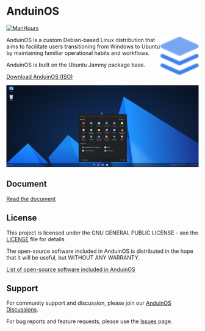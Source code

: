 # AnduinOS

[![ManHours](https://manhours.aiursoft.cn/r/gitlab.aiursoft.cn/anduin/anduinos.svg)](https://gitlab.aiursoft.cn/anduin/anduinos/-/commits/master?ref_type=heads)

<img align="right" width="100" height="100" src="./src/patches/logo/logo.svg">

AnduinOS is a custom Debian-based Linux distribution that aims to facilitate users transitioning from Windows to Ubuntu by maintaining familiar operational habits and workflows.

AnduinOS is built on the Ubuntu Jammy package base.

[Download AnduinOS (ISO)](https://download.anduinos.com/)

![Screenshot](./screenshot.png)

## Document

[Read the document](https://docs.anduinos.com/)

## License

This project is licensed under the GNU GENERAL PUBLIC LICENSE - see the [LICENSE](LICENSE) file for details

The open-source software included in AnduinOS is distributed in the hope that it will be useful, but WITHOUT ANY WARRANTY.

[List of open-source software included in AnduinOS](OSS.md)

## Support

For community support and discussion, please join our [AnduinOS Discussions](https://github.com/Anduin2017/AnduinOS/discussions).

For bug reports and feature requests, please use the [Issues](https://github.com/Anduin2017/AnduinOS/issues) page.

<!-- TODO
www.anduinos.com       # Homepage
docs.anduinos.com      # MkDocs
downloads.anduinos.com # ISO Download
 -->